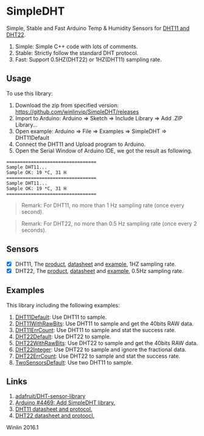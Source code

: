 # SimpleDHT

Simple, Stable and Fast Arduino Temp & Humidity Sensors for 
[DHT11 and DHT22](http://learn.adafruit.com/dht).

1. Simple: Simple C++ code with lots of comments.
1. Stable: Strictly follow the standard DHT protocol.
1. Fast: Support 0.5HZ(DHT22) or 1HZ(DHT11) sampling rate.

## Usage

To use this library:

1. Download the zip from specified version: https://github.com/winlinvip/SimpleDHT/releases
2. Import to Arduino: Arduino => Sketch => Include Library => Add .ZIP Library...
3. Open example: Arduino => File => Examples => SimpleDHT => DHT11Default
4. Connect the DHT11 and Upload program to Arduino.
5. Open the Serial Window of Arduino IDE, we got the result as following.

```
=================================
Sample DHT11...
Sample OK: 19 *C, 31 H
=================================
Sample DHT11...
Sample OK: 19 *C, 31 H
=================================
```

> Remark: For DHT11, no more than 1 Hz sampling rate (once every second).

> Remark: For DHT22, no more than 0.5 Hz sampling rate (once every 2 seconds).

## Sensors

- [x] DHT11, The [product](https://www.adafruit.com/product/386), [datasheet](https://akizukidenshi.com/download/ds/aosong/DHT11.pdf) and [example](https://github.com/winlinvip/SimpleDHT/tree/master/examples/DHT11Default), 1HZ sampling rate.
- [x] DHT22, The [product](https://www.adafruit.com/product/385), [datasheet](http://akizukidenshi.com/download/ds/aosong/AM2302.pdf) and [example](https://github.com/winlinvip/SimpleDHT/tree/master/examples/DHT22Default), 0.5Hz sampling rate.

## Examples

This library including the following examples:

1. [DHT11Default](https://github.com/winlinvip/SimpleDHT/tree/master/examples/DHT11Default): Use DHT11 to sample.
1. [DHT11WithRawBits](https://github.com/winlinvip/SimpleDHT/tree/master/examples/DHT11WithRawBits): Use DHT11 to sample and get the 40bits RAW data.
1. [DHT11ErrCount](https://github.com/winlinvip/SimpleDHT/tree/master/examples/DHT11ErrCount): Use DHT11 to sample and stat the success rate.
1. [DHT22Default](https://github.com/winlinvip/SimpleDHT/tree/master/examples/DHT22Default): Use DHT22 to sample.
1. [DHT22WithRawBits](https://github.com/winlinvip/SimpleDHT/tree/master/examples/DHT22WithRawBits): Use DHT22 to sample and get the 40bits RAW data.
1. [DHT22Integer](https://github.com/winlinvip/SimpleDHT/tree/master/examples/DHT22Integer): Use DHT22 to sample and ignore the fractional data.
1. [DHT22ErrCount](https://github.com/winlinvip/SimpleDHT/tree/master/examples/DHT22ErrCount): Use DHT22 to sample and stat the success rate.
1. [TwoSensorsDefault](https://github.com/winlinvip/SimpleDHT/tree/master/examples/TwoSensorsDefault): Use two DHT11 to sample.

## Links

1. [adafruit/DHT-sensor-library](https://github.com/adafruit/DHT-sensor-library)
1. [Arduino #4469: Add SimpleDHT library.](https://github.com/arduino/Arduino/issues/4469)
1. [DHT11 datasheet and protocol.](https://akizukidenshi.com/download/ds/aosong/DHT11.pdf)
1. [DHT22 datasheet and protoocl.](http://akizukidenshi.com/download/ds/aosong/AM2302.pdf)

Winlin 2016.1
